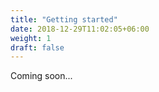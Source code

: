 ```yaml
---
title: "Getting started"
date: 2018-12-29T11:02:05+06:00
weight: 1
draft: false
---
```


Coming soon...
